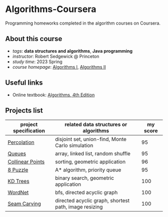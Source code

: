 # Algorithms-Coursera
Programming homeworks completed in the algorithm courses on Coursera.
## About this course
- *tags*: **data structures and algorithms**, **Java programming**
- *instructor*: Robert Sedgewick @ Princeton
- *study time*: 2023 Spring
- *course homepage*: [Algorithms I](https://www.coursera.org/learn/algorithms-part1), [Algorithms II](https://www.coursera.org/learn/algorithms-part2)

## Useful links
- Online textbook: [Algorithms, 4th Edition](https://algs4.cs.princeton.edu/home/)

## Projects list
|project specification|related data structures or algorithms|my score|
|---|---|---|
|[Percolation](https://coursera.cs.princeton.edu/algs4/assignments/percolation/specification.php)|disjoint set, union-find, Monte Carlo simulation|95|
|[Queues](https://coursera.cs.princeton.edu/algs4/assignments/queues/specification.php)|array, linked list, random shuffle|95|
|[Collinear Points](https://coursera.cs.princeton.edu/algs4/assignments/collinear/specification.php)|sorting, geometric application|96|
|[8 Puzzle](https://coursera.cs.princeton.edu/algs4/assignments/8puzzle/specification.php)|A\* algorithm, priority queue|95|
|[KD Trees](https://coursera.cs.princeton.edu/algs4/assignments/kdtree/specification.php)|binary search, geometric application|100|
|[WordNet](https://coursera.cs.princeton.edu/algs4/assignments/wordnet/specification.php)|bfs, directed acyclic graph|100|
|[Seam Carving](https://coursera.cs.princeton.edu/algs4/assignments/seam/specification.php)|directed acyclic graph, shortest path, image resizing|100|

